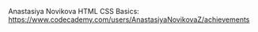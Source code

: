 Anastasiya Novikova
HTML CSS Basics: https://www.codecademy.com/users/AnastasiyaNovikovaZ/achievements
